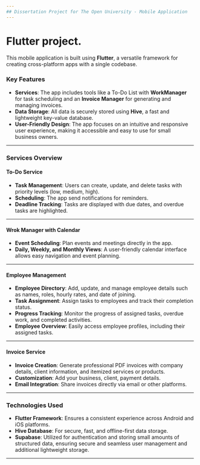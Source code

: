 ```yaml
---
## Dissertation Project for The Open University - Mobile Application
---
```


# Flutter project.

This mobile application is built using **Flutter**, a versatile framework for creating cross-platform apps with a single codebase. 

### **Key Features**
- **Services**: The app includes tools like a To-Do List with **WorkManager** for task scheduling and an **Invoice Manager** for generating and managing invoices.
- **Data Storage**: All data is securely stored using **Hive**, a fast and lightweight key-value database.
- **User-Friendly Design**: The app focuses on an intuitive and responsive user experience, making it accessible and easy to use for small business owners.

---

### **Services Overview**

#### **To-Do Service**
- **Task Management**: Users can create, update, and delete tasks with priority levels (low, medium, high).
- **Scheduling**: The app send notifications for reminders.
- **Deadline Tracking**: Tasks are displayed with due dates, and overdue tasks are highlighted.

---

#### **Wrok Manager with Calendar**
- **Event Scheduling**: Plan events and meetings directly in the app.
- **Daily, Weekly, and Monthly Views**: A user-friendly calendar interface allows easy navigation and event planning.

---

#### **Employee Management**
- **Employee Directory**: Add, update, and manage employee details such as names, roles, hourly rates, and date of joining.
- **Task Assignment**: Assign tasks to employees and track their completion status.
- **Progress Tracking**: Monitor the progress of assigned tasks, overdue work, and completed activities.
- **Employee Overview**: Easily access employee profiles, including their assigned tasks.

---

#### **Invoice Service**
- **Invoice Creation**: Generate professional PDF invoices with company details, client information, and itemized services or products.
- **Customization**: Add your business, client, payment details.
- **Email Integration**: Share invoices directly via email or other platforms.

---

### **Technologies Used**
- **Flutter Framework**: Ensures a consistent experience across Android and iOS platforms.
- **Hive Database**: For secure, fast, and offline-first data storage.
- **Supabase**: Utilized for authentication and storing small amounts of structured data, ensuring secure and seamless user management and additional lightweight storage.

---




